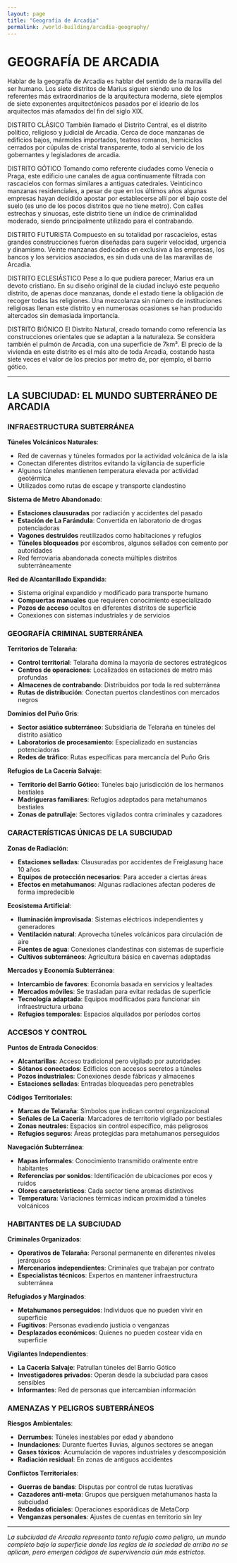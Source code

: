 ```yaml
---
layout: page
title: "Geografía de Arcadia"
permalink: /world-building/arcadia-geography/
---
```


# GEOGRAFÍA DE ARCADIA

Hablar de la geografía de Arcadia es hablar del sentido de la maravilla del ser humano. Los siete distritos de Marius siguen siendo uno de los referentes más extraordinarios de la arquitectura moderna, siete ejemplos de siete exponentes arquitectónicos pasados por el ideario de los arquitectos más afamados del fin del siglo XIX.

DISTRITO CLÁSICO
También llamado el Distrito Central, es el distrito político, religioso y judicial de Arcadia. Cerca de doce manzanas de edificios bajos, mármoles importados, teatros romanos, hemiciclos cerrados por cúpulas de cristal transparente, todo al servicio de los gobernantes y legisladores de arcadia.

DISTRITO GÓTICO
Tomando como referente ciudades como Venecia o Praga, este edificio une canales de agua continuamente filtrada con rascacielos con formas similares a antiguas catedrales. Veinticinco manzanas residenciales, a pesar de que en los últimos años algunas empresas hayan decidido apostar por establecerse allí por el bajo coste del suelo (es uno de los pocos distritos que no tiene metro). Con calles estrechas y sinuosas, este distrito tiene un índice de criminalidad
moderado, siendo principalmente utilizado para el contrabando.

DISTRITO FUTURISTA
Compuesto en su totalidad por rascacielos, estas grandes construcciones fueron diseñadas para sugerir velocidad, urgencia y dinamismo. Veinte manzanas dedicadas en exclusiva a las empresas, los bancos y los servicios asociados, es sin duda una de las maravillas de Arcadia.

DISTRITO ECLESIÁSTICO
Pese a lo que pudiera parecer, Marius era un devoto cristiano. En su diseño original de la ciudad incluyó este pequeño distrito, de apenas doce manzanas, donde el estado tiene la obligación de recoger todas las religiones. Una mezcolanza sin número de instituciones religiosas llenan este distrito y en numerosas ocasiones se han producido altercados sin demasiada importancia.

DISTRITO BIÓNICO
El Distrito Natural, creado tomando como referencia las construcciones orientales que se adaptan a la naturaleza. Se considera también el pulmón de Arcadia, con una superficie de 7km². El precio de la vivienda en este distrito es el más alto de toda Arcadia, costando hasta siete veces el valor de los precios por metro de, por ejemplo, el barrio gótico.

---

## LA SUBCIUDAD: EL MUNDO SUBTERRÁNEO DE ARCADIA

### INFRAESTRUCTURA SUBTERRÁNEA

**Túneles Volcánicos Naturales**:
- Red de cavernas y túneles formados por la actividad volcánica de la isla
- Conectan diferentes distritos evitando la vigilancia de superficie
- Algunos túneles mantienen temperatura elevada por actividad geotérmica
- Utilizados como rutas de escape y transporte clandestino

**Sistema de Metro Abandonado**:
- **Estaciones clausuradas** por radiación y accidentes del pasado
- **Estación de La Farándula**: Convertida en laboratorio de drogas potenciadoras
- **Vagones destruidos** reutilizados como habitaciones y refugios
- **Túneles bloqueados** por escombros, algunos sellados con cemento por autoridades
- Red ferroviaria abandonada conecta múltiples distritos subterráneamente

**Red de Alcantarillado Expandida**:
- Sistema original expandido y modificado para transporte humano
- **Compuertas manuales** que requieren conocimiento especializado
- **Pozos de acceso** ocultos en diferentes distritos de superficie
- Conexiones con sistemas industriales y de servicios

### GEOGRAFÍA CRIMINAL SUBTERRÁNEA

**Territorios de Telaraña**:
- **Control territorial**: Telaraña domina la mayoría de sectores estratégicos
- **Centros de operaciones**: Localizados en estaciones de metro más profundas
- **Almacenes de contrabando**: Distribuidos por toda la red subterránea
- **Rutas de distribución**: Conectan puertos clandestinos con mercados negros

**Dominios del Puño Gris**:
- **Sector asiático subterráneo**: Subsidiaria de Telaraña en túneles del distrito asiático
- **Laboratorios de procesamiento**: Especializado en sustancias potenciadoras
- **Redes de tráfico**: Rutas específicas para mercancía del Puño Gris

**Refugios de La Cacería Salvaje**:
- **Territorio del Barrio Gótico**: Túneles bajo jurisdicción de los hermanos bestiales
- **Madrigueras familiares**: Refugios adaptados para metahumanos bestiales
- **Zonas de patrullaje**: Sectores vigilados contra criminales y cazadores

### CARACTERÍSTICAS ÚNICAS DE LA SUBCIUDAD

**Zonas de Radiación**:
- **Estaciones selladas**: Clausuradas por accidentes de Freiglasung hace 10 años
- **Equipos de protección necesarios**: Para acceder a ciertas áreas
- **Efectos en metahumanos**: Algunas radiaciones afectan poderes de forma impredecible

**Ecosistema Artificial**:
- **Iluminación improvisada**: Sistemas eléctricos independientes y generadores
- **Ventilación natural**: Aprovecha túneles volcánicos para circulación de aire
- **Fuentes de agua**: Conexiones clandestinas con sistemas de superficie
- **Cultivos subterráneos**: Agricultura básica en cavernas adaptadas

**Mercados y Economía Subterránea**:
- **Intercambio de favores**: Economía basada en servicios y lealtades
- **Mercados móviles**: Se trasladan para evitar redadas de superficie
- **Tecnología adaptada**: Equipos modificados para funcionar sin infraestructura urbana
- **Refugios temporales**: Espacios alquilados por períodos cortos

### ACCESOS Y CONTROL

**Puntos de Entrada Conocidos**:
- **Alcantarillas**: Acceso tradicional pero vigilado por autoridades
- **Sótanos conectados**: Edificios con accesos secretos a túneles
- **Pozos industriales**: Conexiones desde fábricas y almacenes
- **Estaciones selladas**: Entradas bloqueadas pero penetrables

**Códigos Territoriales**:
- **Marcas de Telaraña**: Símbolos que indican control organizacional
- **Señales de La Cacería**: Marcadores de territorio vigilado por bestiales
- **Zonas neutrales**: Espacios sin control específico, más peligrosos
- **Refugios seguros**: Áreas protegidas para metahumanos perseguidos

**Navegación Subterránea**:
- **Mapas informales**: Conocimiento transmitido oralmente entre habitantes
- **Referencias por sonidos**: Identificación de ubicaciones por ecos y ruidos
- **Olores característicos**: Cada sector tiene aromas distintivos
- **Temperatura**: Variaciones térmicas indican proximidad a túneles volcánicos

### HABITANTES DE LA SUBCIUDAD

**Criminales Organizados**:
- **Operativos de Telaraña**: Personal permanente en diferentes niveles jerárquicos
- **Mercenarios independientes**: Criminales que trabajan por contrato
- **Especialistas técnicos**: Expertos en mantener infraestructura subterránea

**Refugiados y Marginados**:
- **Metahumanos perseguidos**: Individuos que no pueden vivir en superficie
- **Fugitivos**: Personas evadiendo justicia o venganzas
- **Desplazados económicos**: Quienes no pueden costear vida en superficie

**Vigilantes Independientes**:
- **La Cacería Salvaje**: Patrullan túneles del Barrio Gótico
- **Investigadores privados**: Operan desde la subciudad para casos sensibles
- **Informantes**: Red de personas que intercambian información

### AMENAZAS Y PELIGROS SUBTERRÁNEOS

**Riesgos Ambientales**:
- **Derrumbes**: Túneles inestables por edad y abandono
- **Inundaciones**: Durante fuertes lluvias, algunos sectores se anegan
- **Gases tóxicos**: Acumulación de vapores industriales y descomposición
- **Radiación residual**: En zonas de antiguos accidentes

**Conflictos Territoriales**:
- **Guerras de bandas**: Disputas por control de rutas lucrativas
- **Cazadores anti-meta**: Grupos que persiguen metahumanos hasta la subciudad
- **Redadas oficiales**: Operaciones esporádicas de MetaCorp
- **Venganzas personales**: Ajustes de cuentas en territorio sin ley

---

*La subciudad de Arcadia representa tanto refugio como peligro, un mundo completo bajo la superficie donde las reglas de la sociedad de arriba no se aplican, pero emergen códigos de supervivencia aún más estrictos.*